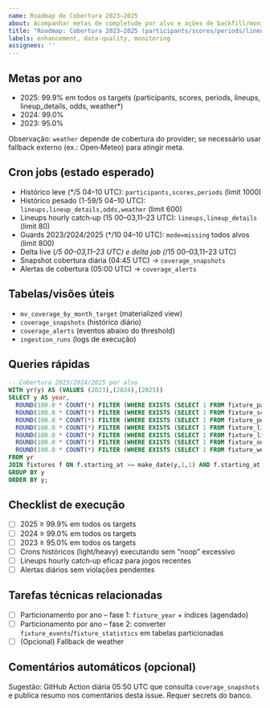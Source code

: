 ```yaml
---
name: Roadmap de Cobertura 2023–2025
about: Acompanhar metas de completude por alvo e ações de backfill/monitoramento
title: "Roadmap: Cobertura 2023–2025 (participants/scores/periods/lineups/odds/weather)"
labels: enhancement, data-quality, monitoring
assignees: ''
---
```


## Metas por ano

- 2025: 99.9% em todos os targets (participants, scores, periods, lineups, lineup_details, odds, weather*)
- 2024: 99.0%
- 2023: 95.0%

Observação: `weather` depende de cobertura do provider; se necessário usar fallback externo (ex.: Open‑Meteo) para atingir meta.

## Cron jobs (estado esperado)

- Histórico leve (*/5 04–10 UTC): `participants,scores,periods` (limit 1000)
- Histórico pesado (1-59/5 04–10 UTC): `lineups,lineup_details,odds,weather` (limit 600)
- Lineups hourly catch‑up (15 00–03,11–23 UTC): `lineups,lineup_details` (limit 80)
- Guards 2023/2024/2025 (*/10 04–10 UTC): `mode=missing` todos alvos (limit 800)
- Delta live (*/5 00–03,11–23 UTC) e delta job (*/15 00–03,11–23 UTC)
- Snapshot cobertura diária (04:45 UTC) → `coverage_snapshots`
- Alertas de cobertura (05:00 UTC) → `coverage_alerts`

## Tabelas/visões úteis

- `mv_coverage_by_month_target` (materialized view)
- `coverage_snapshots` (histórico diário)
- `coverage_alerts` (eventos abaixo do threshold)
- `ingestion_runs` (logs de execução)

## Queries rápidas

```sql
-- Cobertura 2023/2024/2025 por alvo
WITH yr(y) AS (VALUES (2023),(2024),(2025))
SELECT y AS year,
  ROUND(100.0 * COUNT(*) FILTER (WHERE EXISTS (SELECT 1 FROM fixture_participants fp WHERE fp.fixture_id=f.id)) / COUNT(*), 2) AS pct_participants,
  ROUND(100.0 * COUNT(*) FILTER (WHERE EXISTS (SELECT 1 FROM fixture_scores s WHERE s.fixture_id=f.id)) / COUNT(*), 2) AS pct_scores,
  ROUND(100.0 * COUNT(*) FILTER (WHERE EXISTS (SELECT 1 FROM fixture_periods p WHERE p.fixture_id=f.id)) / COUNT(*), 2) AS pct_periods,
  ROUND(100.0 * COUNT(*) FILTER (WHERE EXISTS (SELECT 1 FROM fixture_lineups l WHERE l.fixture_id=f.id)) / COUNT(*), 2) AS pct_lineups,
  ROUND(100.0 * COUNT(*) FILTER (WHERE EXISTS (SELECT 1 FROM fixture_lineup_details d WHERE d.fixture_id=f.id)) / COUNT(*), 2) AS pct_lineup_details,
  ROUND(100.0 * COUNT(*) FILTER (WHERE EXISTS (SELECT 1 FROM fixture_odds o WHERE o.fixture_id=f.id)) / COUNT(*), 2) AS pct_odds,
  ROUND(100.0 * COUNT(*) FILTER (WHERE EXISTS (SELECT 1 FROM fixture_weather w WHERE w.fixture_id=f.id)) / COUNT(*), 2) AS pct_weather
FROM yr
JOIN fixtures f ON f.starting_at >= make_date(y,1,1) AND f.starting_at < make_date(y+1,1,1)
GROUP BY y
ORDER BY y;
```

## Checklist de execução

- [ ] 2025 ≥ 99.9% em todos os targets
- [ ] 2024 ≥ 99.0% em todos os targets
- [ ] 2023 ≥ 95.0% em todos os targets
- [ ] Crons históricos (light/heavy) executando sem “noop” excessivo
- [ ] Lineups hourly catch‑up eficaz para jogos recentes
- [ ] Alertas diários sem violações pendentes

## Tarefas técnicas relacionadas

- [ ] Particionamento por ano – fase 1: `fixture_year` + índices (agendado)
- [ ] Particionamento por ano – fase 2: converter `fixture_events`/`fixture_statistics` em tabelas particionadas
- [ ] (Opcional) Fallback de weather

## Comentários automáticos (opcional)

Sugestão: GitHub Action diária 05:50 UTC que consulta `coverage_snapshots` e publica resumo nos comentários desta issue. Requer secrets do banco.

